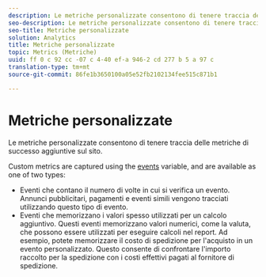 ```yaml
---
description: Le metriche personalizzate consentono di tenere traccia delle metriche di successo aggiuntive sul sito.
seo-description: Le metriche personalizzate consentono di tenere traccia delle metriche di successo aggiuntive sul sito.
seo-title: Metriche personalizzate
solution: Analytics
title: Metriche personalizzate
topic: Metrics (Metriche)
uuid: ff 0 c 92 cc -07 c 4-40 ef-a 946-2 cd 277 b 5 a 97 c
translation-type: tm+mt
source-git-commit: 86fe1b3650100a05e52fb2102134fee515c871b1

---
```



# Metriche personalizzate

Le metriche personalizzate consentono di tenere traccia delle metriche di successo aggiuntive sul sito.

Custom metrics are captured using the [events](https://marketing.adobe.com/resources/help/en_US/sc/implement/?f=events#) variable, and are available as one of two types:

* Eventi che contano il numero di volte in cui si verifica un evento. Annunci pubblicitari, pagamenti e eventi simili vengono tracciati utilizzando questo tipo di evento.
* Eventi che memorizzano i valori spesso utilizzati per un calcolo aggiuntivo. Questi eventi memorizzano valori numerici, come la valuta, che possono essere utilizzati per eseguire calcoli nel report. Ad esempio, potete memorizzare il costo di spedizione per l'acquisto in un evento personalizzato. Questo consente di confrontare l'importo raccolto per la spedizione con i costi effettivi pagati al fornitore di spedizione.

